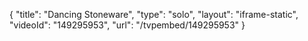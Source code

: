 {
    "title": "Dancing Stoneware",
    "type": "solo",
    "layout": "iframe-static",
    "videoId": "149295953",
    "url": "\/tvpembed\/149295953"
}